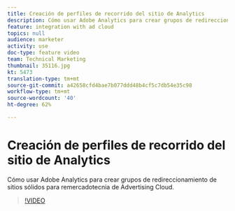 ```yaml
---
title: Creación de perfiles de recorrido del sitio de Analytics
description: Cómo usar Adobe Analytics para crear grupos de redireccionamiento de sitios sólidos para el remarketing de Advertising Cloud.
feature: integration with ad cloud
topics: null
audience: marketer
activity: use
doc-type: feature video
team: Technical Marketing
thumbnail: 35116.jpg
kt: 5473
translation-type: tm+mt
source-git-commit: a42658cfd4bae7b077ddd48b4cf5c7db54e35c98
workflow-type: tm+mt
source-wordcount: '40'
ht-degree: 62%

---
```



# Creación de perfiles de recorrido del sitio de Analytics

Cómo usar Adobe Analytics para crear grupos de redireccionamiento de sitios sólidos para remercadotecnia de Advertising Cloud.

>[!VIDEO](https://video.tv.adobe.com/v/35116/?quality=12&learn=on)
